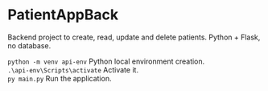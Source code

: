 # PatientAppBack

Backend project to create, read, update and delete patients. Python + Flask, no database.

`python -m venv api-env` Python local environment creation. <br> 
`.\api-env\Scripts\activate` Activate it. <br>
`py main.py` Run the application. <br>
